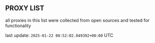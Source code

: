 ## PROXY LIST

all proxies in this list were collected from open sources and tested for functionality

last update: `2025-01-22 00:52:02.049392+00:00` UTC